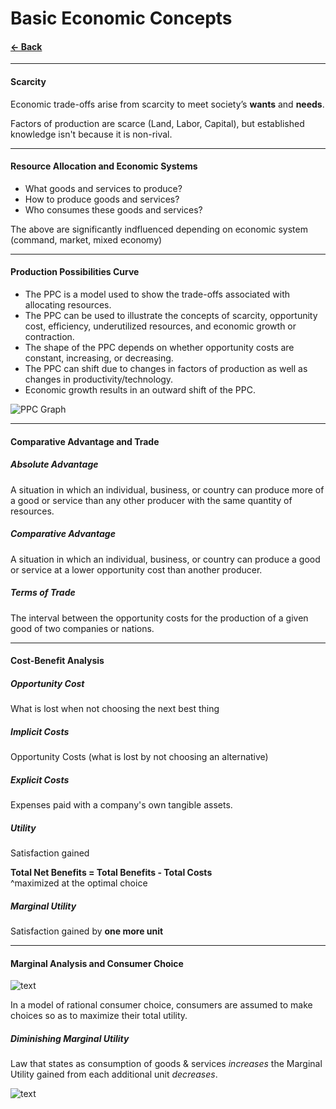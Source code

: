 # Basic Economic Concepts
#### [&larr; Back](README.md)

---
#### Scarcity
Economic trade-offs arise from scarcity to meet society’s
__wants__ and __needs__.

Factors of production are scarce (Land, Labor, Capital), but established knowledge isn't because it is non-rival.

---
#### Resource Allocation and Economic Systems
* What goods and services to produce?
* How to produce goods and services?
* Who consumes these goods and services?

The above are significantly indfluenced depending on economic system (command, market, mixed economy)

---
#### Production Possibilities Curve
* The PPC is a model used to show the trade-offs associated with allocating resources.
* The PPC can be used to illustrate the concepts of scarcity, opportunity cost, efficiency, underutilized resources, and economic growth or contraction.
* The shape of the PPC depends on whether opportunity costs are constant, increasing, or decreasing.
* The PPC can shift due to changes in factors of production as well as changes in productivity/technology.
* Economic growth results in an outward shift of the PPC.

![PPC Graph](https://www.economicsonline.co.uk/How%20markets%20work%20graphs/Graph-PPF-grid.png)

---
#### Comparative Advantage and Trade
##### Absolute Advantage
A situation in which an individual, business, or country can produce more of a good or service than any other producer with the same quantity of resources.
##### Comparative Advantage
A situation in which an individual, business, or country can produce a good or service at a lower opportunity cost than another producer.
##### Terms of Trade
The interval between the opportunity costs for the production of a given good of two companies or nations.

---
#### Cost-Benefit Analysis
##### Opportunity Cost
What is lost when not choosing the next best thing
##### Implicit Costs
Opportunity Costs (what is lost by not choosing an alternative)
##### Explicit Costs
Expenses paid with a company's own tangible assets.
##### Utility
Satisfaction gained

__Total Net Benefits = Total Benefits - Total Costs__
<br>^maximized at the optimal choice
##### Marginal Utility
Satisfaction gained by __one more unit__

---
#### Marginal Analysis and Consumer Choice

![text](https://enviroliteracy.org/wp-content/uploads/images/page-spec/MCMB%20graph.jpg)

In a model of rational consumer choice, consumers are assumed to make choices so as to maximize their total utility.

##### Diminishing Marginal Utility
Law that states as consumption of goods & services _increases_ the Marginal Utility gained from each additional unit _decreases_.

![text](https://courses.byui.edu/econ_150/econ_150_old_site/images/5-1_Consumer_Behavior_08.jpg)